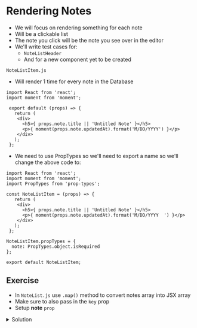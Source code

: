 # Rendering Notes
* We will focus on rendering something for each note
* Will be a clickable list
* The note you click will be the note you see over in the editor
* We'll write test cases for:
    - `NoteListHeader`
    - And for a new component yet to be created

`NoteListItem.js`

* Will render 1 time for every note in the Database

```
import React from 'react';
import moment from 'moment';
 
 export default (props) => {
   return (
    <div>
      <h5>{ props.note.title || 'Untitled Note' }</h5>
      <p>{ moment(props.note.updatedAt).format('M/DD/YYYY') }</p>
    </div>   
   );
 };
```

* We need to use PropTypes so we'll need to export a name so we'll change the above code to:

```
import React from 'react';
import moment from 'moment';
import PropTypes from 'prop-types';

const NoteListItem = (props) => {
   return (
    <div>
      <h5>{ props.note.title || 'Untitled Note' }</h5>
      <p>{ moment(props.note.updatedAt).format('M/DD/YYYY  ') }</p>
    </div>
   );
 };

NoteListItem.propTypes = {
  note: PropTypes.object.isRequired
};

export default NoteListItem;
```

## Exercise
* In `NoteList.js` use `.map()` method to convert notes array into JSX array
* Make sure to also pass in the `key` prop
* Setup **note** `prop`

<details>
  <summary>Solution</summary>
```
import React from 'react';
import { Meteor } from 'meteor/meteor';
import { createContainer } from 'meteor/react-meteor-data';
import PropTypes from 'prop-types';

import { Notes } from './../../api/notes';

import NoteListHeader from './NoteListHeader';
import NoteListItem from './NoteListItem';

export const NoteList = (props) => {

    const renderNotes = props.notes.map((note) => {
       return <NoteListItem key={note._id} note={note} />;
    });

    return (
      <div>
        <NoteListHeader />
        {renderNotes}
        NoteList { props.notes.length }
      </div>
    );
};

NoteList.propTypes = {
  notes: PropTypes.array.isRequired
};

export default createContainer(() => {
  Meteor.subscribe('notes');

  return {
     notes: Notes.find().fetch()
  };
}, NoteList );
```

![rendered notes](https://i.imgur.com/lJfGysj.png)
</details>

## Test `NoteListItem`
`NoteListItem.test.js`

* We'll pass in an **object** to the Component
* That will be the **note** `prop`
* Make sure the **title** shows up in a `h5`
* Make sure **timestamp** shows up in `p`

```
/* eslint-env mocha */
/* eslint-disable func-names, prefer-arrow-callback */
import { Meteor } from 'meteor/meteor';
import React from 'react';
import expect from 'expect';
import { mount } from 'enzyme';

import PresentationsListItem from './PresentationsListItem';

if (Meteor.isClient) {
  describe('PresentationsListItem', function () {

  });
}
```

### Time to write our test cases
1. Confirms when we pass in a **title** and **updatedAt** properties that they get rendered to page in a `h5` and `p`
2. If we don't pass in a **title**, that '**Untitled note**' will get rendered to the page inside an `h5` tag

* We need to use `moment` in console to get **timestamp**
    - This is just one of many ways to generate a **timestamp**

`> require('moment')().valueOf()`

`< 1493705539257` (_timestamp number moment generated for me_)

### Alternate way to get timestamp
`> new Date().getTime()` (_1493705675548_)

Grab your generated **timestamp** and paste it in your code:

`const updatedAt = 1493705539257;`

* Take note of your personal date, time and year

```
// more code
it('should render title and timestamp', function() {
  const title = 'My Title Test';
  const updatedAt = 1493705539257;
  const wrapper = mount( <NoteListItem note={{ title, updatedAt }} /> );

  expect(wrapper.find('h5').text()).toBe(title);
  expect(wrapper.find('p').text()).toBe('5/01/2017');
});
// more code
```

## Exercise
* Pass in a **title** but it will be an empty string
* Make sure the output **title** (_inside `h5`_) is **'Untitled Note'**

<details>
  <summary>Solution</summary>
```
it('should set default title if not title set', function() {
       const title = '';
       const updatedAt = 1493705539257;
       const wrapper = mount( <NoteListItem note={{ title, updatedAt }} /> );

       expect(wrapper.find('h5').text()).toBe('Untitled Note');
    });
```
</details>

## Final Code
```
import { Meteor } from 'meteor/meteor';
import React from 'react';
import expect from 'expect';
import { mount } from 'enzyme';

import NoteListItem from './NoteListItem';

if (Meteor.isClient) {
  describe('NoteListItem', function() {

    it('should render title and timestamp', function() {
      const title = 'My Title Test';
      const updatedAt = 1493705539257;
      const wrapper = mount( <NoteListItem note={{ title, updatedAt }} /> );

      expect(wrapper.find('h5').text()).toBe(title);
      expect(wrapper.find('p').text()).toBe('5/01/2017');
    });

    it('should set default title if not title set', function() {
       const title = '';
       const updatedAt = 1493705539257;
       const wrapper = mount( <NoteListItem note={{ title, updatedAt }} /> );

       expect(wrapper.find('h5').text()).toBe('Untitled Note');
    });
  });
}
```
